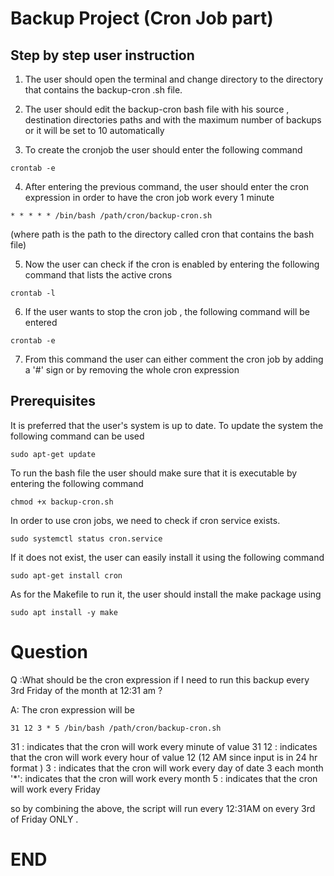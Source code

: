 # Backup Project (Cron Job part)

## Step by step user instruction
1. The user should open the terminal and change directory to the directory that contains the backup-cron .sh file.

2. The user should edit the backup-cron bash file with his source , destination directories paths and with the maximum number of backups or it will be set to 10 automatically

3. To create the cronjob the user should enter the following command
```
crontab -e
```

4. After entering the previous command, the user should enter the cron expression in order to have the cron job work every 1 minute
```
* * * * * /bin/bash /path/cron/backup-cron.sh
```
(where path is the path to the directory called cron that contains the bash file)

5. Now the user can check if the cron is enabled by entering the following command that lists the active crons
```
crontab -l
```

6. If the user wants to stop the cron job , the following command will be entered
```
crontab -e
```

7. From this command the user can either comment the cron job by adding a '#' sign or by removing the whole cron expression

## Prerequisites

It is preferred that the user's system is up to date. To update the system the following command can be used
```
sudo apt-get update
```
To run the bash file the user should make sure that it is executable by entering the following command
```
chmod +x backup-cron.sh
```
In order to use cron jobs, we need to check if cron service exists. 
```
sudo systemctl status cron.service
```
If it does not exist, the user can easily install it using the following command
```
sudo apt-get install cron
```
As for the Makefile to run it, the user should install the make package using
```
sudo apt install -y make
```
# Question

Q :What should be the cron expression if I need to run this backup every 3rd Friday
of the month at 12:31 am ?

A: The cron expression will be
```
31 12 3 * 5 /bin/bash /path/cron/backup-cron.sh
```
31 : indicates that the cron will work every minute of value 31
12 : indicates that the cron will work every hour of value 12  (12 AM since input is in 24 hr format )
3  : indicates that the cron will work every day of date 3 each month
'*': indicates that the cron will work every month
5  : indicates that the cron will work every Friday

so by combining the above, the script will run every 12:31AM on every 3rd of Friday ONLY .

# END
